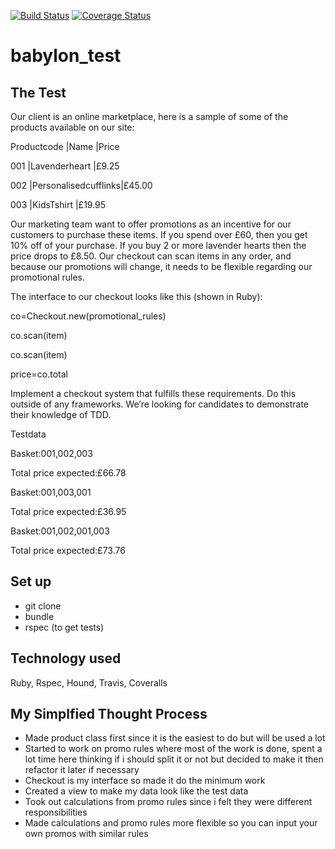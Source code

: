 [![Build Status](https://travis-ci.org/naridas/babylon_test.svg?branch=master)](https://travis-ci.org/naridas/babylon_test)
[![Coverage Status](https://coveralls.io/repos/github/naridas/babylon_test/badge.svg?branch=master)](https://coveralls.io/github/naridas/babylon_test?branch=master)


# babylon_test

## The Test

Our client is an online marketplace, here is a sample of some of the products available on our site:

Productcode |Name |Price

001 |Lavenderheart |£9.25

002 |Personalisedcufflinks|£45.00

003 |KidsT­shirt |£19.95

Our marketing team want to offer promotions as an incentive for our customers to purchase these items.
If you spend over £60, then you get 10% off of your purchase. If you buy 2 or more lavender hearts then the
price drops to £8.50.
Our check­out can scan items in any order, and because our promotions will change, it needs to be flexible
regarding our promotional rules.

The interface to our checkout looks like this (shown in Ruby):

co=Checkout.new​(promotional_rules)

co.scan​(item)

co.scan​(item)

price=co.total

Implement a checkout system that fulfills these requirements. Do this outside of any frameworks. We’re
looking for candidates to demonstrate their knowledge of TDD.

Testdata

Basket:001,002,003

Total price expected:£66.78

Basket:001,003,001

Total price expected:£36.95

Basket:001,002,001,003

Total price expected:£73.76

## Set up

- git clone
- bundle
- rspec (to get tests)
 
## Technology used

Ruby, Rspec, Hound, Travis, Coveralls

## My Simplfied Thought Process

- Made product class first since it is the easiest to do but will be used a lot
- Started to work on promo rules where most of the work is done, spent a lot time here thinking if i should split it or not but decided to make it then refactor it later if necessary
- Checkout is my interface so made it do the minimum work
- Created a view to make my data look like the test data
- Took out calculations from promo rules since i felt they were different responsibilities 
- Made calculations and promo rules more flexible so you can input your own promos with similar rules
